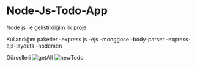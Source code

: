 # Node-Js-Todo-App
Node js ile geliştirdiğim ilk proje 

Kullandığım paketler
-express js
-ejs
-monggose
-body-parser
-express-ejs-layouts
-nodemon

Görselleri
![getAll](https://user-images.githubusercontent.com/109900633/180644198-9b240bfd-40f4-42bd-95fe-2f61491dad16.png)
![newTodo](https://user-images.githubusercontent.com/109900633/180644200-08b0188f-fb71-45b5-b82b-16fdff3c8429.png)
